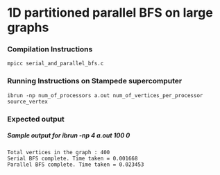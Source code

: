 # 1D partitioned parallel BFS on large graphs

### Compilation Instructions
`mpicc serial_and_parallel_bfs.c`

### Running Instructions on Stampede supercomputer
`ibrun -np num_of_processors a.out num_of_vertices_per_processor source_vertex`

### Expected output
##### Sample output for ibrun -np 4 a.out 100 0
```
Total vertices in the graph : 400
Serial BFS complete. Time taken = 0.001668
Parallel BFS complete. Time taken = 0.023453
```
